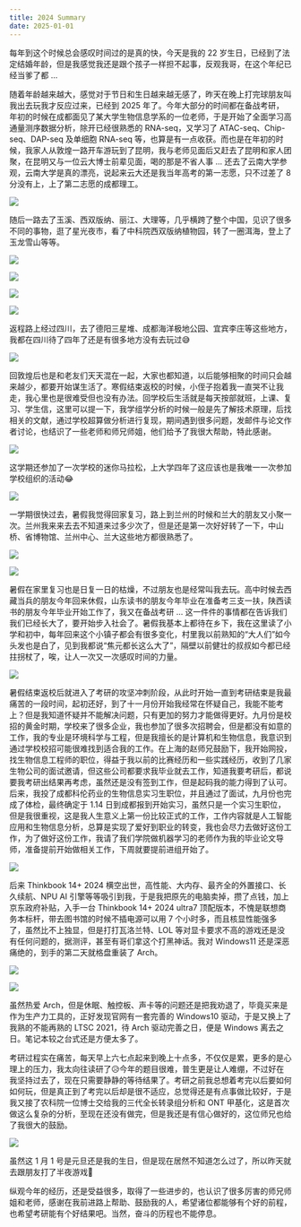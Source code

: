 ```yaml
---
title: 2024 Summary
date: 2025-01-01
---
```


每年到这个时候总会感叹时间过的是真的快，今天是我的 22 岁生日，已经到了法定结婚年龄，但是我感觉我还是跟个孩子一样担不起事，反观我哥，在这个年纪已经当爹了都 ... 

<!--more-->

随着年龄越来越大，感觉对于节日和生日越来越无感了，昨天在晚上打完球朋友叫我出去玩我才反应过来，已经到 2025 年了。今年大部分的时间都在备战考研，年初的时候在成都面见了某大学生物信息学系的一位老师，于是开始了全面学习高通量测序数据分析，除开已经很熟悉的 RNA-seq，又学习了 ATAC-seq、Chip-seq、DAP-seq 及单细胞 RNA-seq 等，也算是有一点收获。而也是在年初的时候，我家人从敦煌一路开车游玩到了昆明，我与老师见面后又赶去了昆明和家人团聚，在昆明又与一位云大博士前辈见面，喝的那是不省人事 ... 还去了云南大学参观，云南大学是真的漂亮，说起来云大还是我当年高考的第一志愿，只不过差了 8 分没有上，上了第二志愿的成都理工。

![](/images/20250101155438.jpg)

随后一路去了玉溪、西双版纳、丽江、大理等，几乎横跨了整个中国，见识了很多不同的事物，逛了星光夜市，看了中科院西双版纳植物园，转了一圈洱海，登上了玉龙雪山等等。

![](/images/20250101155824.jpg)

![](/images/20250101155453.jpg)

![](/images/20250101155734.jpg)

![](/images/20250101155805.jpg)

返程路上经过四川，去了德阳三星堆、成都海洋极地公园、宜宾李庄等这些地方，我都在四川待了四年了还是有很多地方没有去玩过😅

![](/images/20250101155908.jpg)

回敦煌后也是和老友们天天混在一起，大家也都知道，以后能够相聚的时间只会越来越少，都要开始谋生活了。寒假结束返校的时候，小侄子抱着我一直哭不让我走，我心里也是很难受但也没有办法。回学校后生活就是每天按部就班，上课、复习、学生信，这里可以提一下，我学组学分析的时候一般是先了解技术原理，后找相关的文献，通过学校超算做分析进行复现，期间遇到很多问题，发邮件与论文作者讨论，也结识了一些老师和师兄师姐，他们给予了我很大帮助，特此感谢。

![](/images/20250101160137.jpg)

这学期还参加了一次学校的迷你马拉松，上大学四年了这应该也是我唯一一次参加学校组织的活动😂

![](/images/20250101160503.jpg)

一学期很快过去，暑假我觉得回家复习，路上到兰州的时候和兰大的朋友又小聚一次。兰州我来来去去不知道来过多少次了，但是还是第一次好好转了一下，中山桥、省博物馆、兰州中心、兰大这些地方都很熟悉了。

![](/images/20250101160707.jpg)

![](/images/20250101160731.jpg)

暑假在家里复习也是日复一日的枯燥，不过朋友也是经常叫我去玩。高中时候去西藏当兵的朋友今年回来休假，山东读书的朋友今年毕业在准备考三支一扶，陕西读书的朋友今年毕业开始工作了，我又在备战考研 ... 这一件件的事情都在告诉我们我们已经长大了，要开始步入社会了。暑假我基本上都待在乡下，我在这里读了小学和初中，每年回来这个小镇子都会有很多变化，村里我以前熟知的“大人们”如今头发也是白了，见到我都说“焦元都长这么大了”，隔壁以前健壮的叔叔如今都已经拄拐杖了，唉，让人一次又一次感叹时间的力量。

![](/images/20250101160804.jpg)

暑假结束返校后就进入了考研的攻坚冲刺阶段，从此时开始一直到考研结束是我最痛苦的一段时间，起初还好，到了十一月份开始我经常在怀疑自己，我能不能考上？但是我知道怀疑并不能解决问题，只有更加的努力才能做得更好。九月份是校招的黄金时期，学校来了很多企业，我也参加了很多次招聘会，但是都没有如意的工作，我的专业是环境科学与工程，但是我擅长的是计算机和生物信息，我意识到通过学校校招可能很难找到适合我的工作。在上海的赵师兄鼓励下，我开始网投，找生物信息工程师的职位，得益于我以前的比赛经历和一些实践经历，收到了几家生物公司的面试邀请，但这些公司都要求我毕业就去工作，知道我要考研后，都说要我考研出结果再考虑，虽然还是没有签到工作，但是起码我的能力得到了认可。后来，我投了成都科伦药业的生物信息实习生职位，并且通过了面试，九月份也完成了体检，最终确定于 1.14 日到成都报到开始实习，虽然只是一个实习生职位，但是我很重视，这是我人生意义上第一份比较正式的工作，工作内容就是人工智能应用和生物信息分析，总算是实现了爱好到职业的转变，我也会尽力去做好这份工作，为了做好这份工作，我请了我们学院做机器学习的老师作为我的毕业论文导师，准备提前开始做相关工作，下周就要提前进组开始了。

![](/images/20250101161303.jpg)

后来 Thinkbook 14+ 2024 横空出世，高性能、大内存、最齐全的外置接口、长久续航、NPU AI 引擎等等吸引到我，于是我把原先的电脑卖掉，攒了点钱，加上京东政府补贴，入手一台 Thinkbook 14+ 2024 ultra7 顶配版本，不愧是联想商务本标杆，带去图书馆的时候不插电源可以用 7 个小时多，而且核显性能强多了，虽然比不上独显，但是打打瓦洛兰特、LOL 等对显卡要求不高的游戏还是没有任何问题的，据测评，甚至有哥们拿这个打黑神话。我对 Windows11 还是深恶痛绝的，到手的第二天就格盘重装了 Arch。

![](/images/20250101162637.jpg)

![](/images/20250101162545.jpg)

虽然热爱 Arch，但是休眠、触控板、声卡等的问题还是把我劝退了，毕竟买来是作为生产力工具的，正好发现官网有一套完善的 Windows10 驱动，于是又换上了我熟的不能再熟的 LTSC 2021，待 Arch 驱动完善之日，便是 Windows 离去之日。笔记本较之台式还是方便太多了。

考研过程实在痛苦，每天早上六七点起来到晚上十点多，不仅仅是累，更多的是心理上的压力，我太向往读研了😥今年的题目很难，普生更是让人难绷，不过好在我坚持过去了，现在只需要静静的等待结果了。考研之前我总想着考完以后要如何如何玩，但是真正到了考完以后却是很不适应，总觉得还是有点事做比较好，于是我又接了农科院一位博士交给我的三代全长转录组分析和 ONT 甲基化，这是首次做这么复杂的分析，至现在还没有做完，但是我还是有信心做好的，这位师兄也给了我很大的鼓励。

![](/images/20250101161451.jpg)

虽然这 1 月 1 号是元旦还是我的生日，但是现在居然不知道怎么过了，所以昨天就去跟朋友打了半夜游戏🤣

纵观今年的经历，还是受益很多，取得了一些进步的，也认识了很多厉害的师兄师姐和老师，感谢在我前进路上帮助、鼓励我的人，希望诸位都能够有个好的前程，也希望考研能有个好结果吧。当然，奋斗的历程也不能停息。